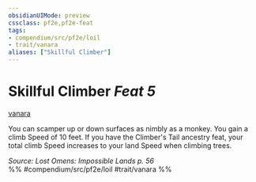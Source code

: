 ```yaml
---
obsidianUIMode: preview
cssclass: pf2e,pf2e-feat
tags:
- compendium/src/pf2e/loil
- trait/vanara
aliases: ["Skillful Climber"]
---
```

# Skillful Climber  *Feat 5*  
[vanara](/rules/traits/vanara-loil.md)  


You can scamper up or down surfaces as nimbly as a monkey. You gain a climb Speed of 10 feet. If you have the Climber's Tail ancestry feat, your total climb Speed increases to your land Speed when climbing trees.

*Source: Lost Omens: Impossible Lands p. 56*  
%% #compendium/src/pf2e/loil #trait/vanara %%